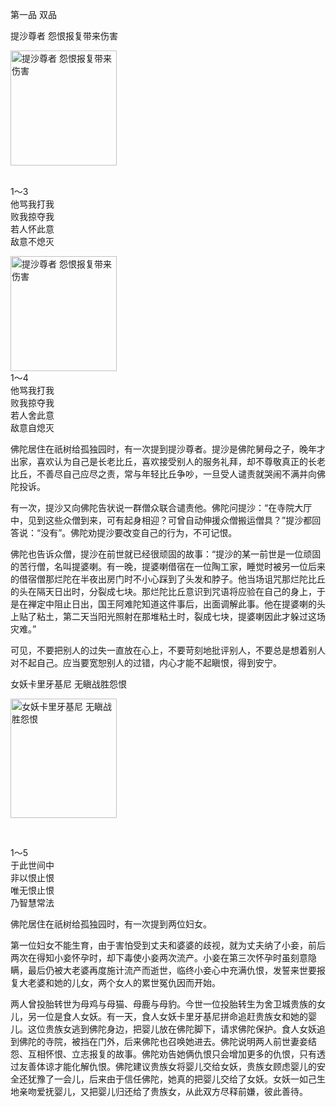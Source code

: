 第一品 双品

提沙尊者 怨恨报复带来伤害


<div class="e2">
<img src="images/fjj-02-1.jpg" width="170" height="184" alt="提沙尊者 怨恨报复带来伤害"/>
<div>
<p> <br>
 1～3 <br>
 他骂我打我<br>
 败我掠夺我<br>
 若人怀此意<br>
 敌意不熄灭</p>
</div>
</div>


<div class="e2">
<img src="images/fjj-02-2.jpg" width="170" height="184" alt="提沙尊者 怨恨报复带来伤害"/>
<div>
1～4<br>
 他骂我打我 <br>
 败我掠夺我<br>
 若人舍此意 <br>
 敌意自熄灭
</div>
</div>

佛陀居住在祇树给孤独园时，有一次提到提沙尊者。提沙是佛陀舅母之子，晚年才出家，喜欢认为自己是长老比丘，喜欢接受别人的服务礼拜，却不尊敬真正的长老比丘，不善尽自己应尽之责，常与年轻比丘争吵，一旦受人谴责就哭闹不满并向佛陀投诉。

有一次，提沙又向佛陀告状说一群僧众联合谴责他。佛陀问提沙：“在寺院大厅中，见到这些众僧到来，可有起身相迎？可曾自动伸援众僧搬运僧具？”提沙都回答说：“没有”。佛陀劝提沙要改变自己的行为，不可记恨。

佛陀也告诉众僧，提沙在前世就已经很顽固的故事：“提沙的某一前世是一位顽固的苦行僧，名叫提婆喇。有一晚，提婆喇借宿在一位陶工家，睡觉时被另一位后来的借宿僧那烂陀在半夜出房门时不小心踩到了头发和脖子。他当场诅咒那烂陀比丘的头在隔天日出时，分裂成七块。那烂陀比丘意识到咒语将应验在自己的身上，于是在禅定中阻止日出，国王阿难陀知道这件事后，出面调解此事。他在提婆喇的头上贴了粘土，第二天当阳光照射在那堆粘土时，裂成七块，提婆喇因此才躲过这场灾难。”

可见，不要把别人的过失一直放在心上，不要苛刻地批评别人，不要总是想着别人对不起自己。应当要宽恕别人的过错，内心才能不起瞋恨，得到安宁。

女妖卡里牙基尼 无瞋战胜怨恨


<div class="e2">
<img src="images/fjj-02-3.jpg" width="170" height="191" alt="女妖卡里牙基尼 无瞋战胜怨恨"/>
<div>
<p>&nbsp;</p> <p> 1～5 <br>
 于此世间中 <br>
 非以恨止恨<br>
 唯无恨止恨 <br>
 乃智慧常法</p>
</div>
</div>

佛陀居住在祇树给孤独园时，有一次提到两位妇女。

第一位妇女不能生育，由于害怕受到丈夫和婆婆的歧视，就为丈夫纳了小妾，前后两次在得知小妾怀孕时，却下毒使小妾两次流产。小妾在第三次怀孕时虽刻意隐瞒，最后仍被大老婆再度施计流产而逝世，临终小妾心中充满仇恨，发誓来世要报复大老婆和她的儿女，两个女人的累世冤仇因而开始。

两人曾投胎转世为母鸡与母猫、母鹿与母豹。今世一位投胎转生为舍卫城贵族的女儿，另一位是食人女妖。有一天，食人女妖卡里牙基尼拼命追赶贵族女和她的婴儿。这位贵族女逃到佛陀身边，把婴儿放在佛陀脚下，请求佛陀保护。食人女妖追到佛陀的寺院，被挡在门外，后来佛陀也召唤她进去。佛陀说明两人前世妻妾结怨、互相怀恨、立志报复的故事。佛陀劝告她俩仇恨只会增加更多的仇恨，只有透过友善体谅才能化解仇恨。佛陀建议贵族女将婴儿交给女妖，贵族女顾虑婴儿的安全还犹豫了一会儿，后来由于信任佛陀，她真的把婴儿交给了女妖。女妖一如己生地亲吻爱抚婴儿，又把婴儿归还给了贵族女，从此双方尽释前嫌，彼此善待。
